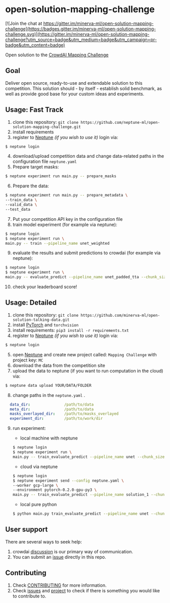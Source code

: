 # open-solution-mapping-challenge

[![Join the chat at https://gitter.im/minerva-ml/open-solution-mapping-challenge](https://badges.gitter.im/minerva-ml/open-solution-mapping-challenge.svg)](https://gitter.im/minerva-ml/open-solution-mapping-challenge?utm_source=badge&utm_medium=badge&utm_campaign=pr-badge&utm_content=badge)

Open solution to the [CrowdAI Mapping Challenge](https://www.crowdai.org/challenges/mapping-challenge)

## Goal
Deliver open source, ready-to-use and extendable solution to this competition. This solution should - by itself - establish solid benchmark, as well as provide good base for your custom ideas and experiments.

## Usage: Fast Track
1. clone this repository: `git clone https://github.com/neptune-ml/open-solution-mapping-challenge.git`
2. install requirements
3. register to [Neptune](https://neptune.ml/ 'machine learning lab') *(if you wish to use it)* login via:

```bash
$ neptune login
```

4. download/upload competition data and change data-related paths in the configuration file `neptune.yaml`
5. Prepare target masks:
```bash
$ neptune experiment run main.py -- prepare_masks
```
6. Prepare the data:

```bash
$ neptune experiment run main.py -- prepare_metadata \
--train_data \
--valid_data \
--test_data
```

7. Put your competition API key in the configuration file
8. train model experiment (for example via neptune):

```bash
$ neptune login
$ neptune experiment run \
main.py -- train --pipeline_name unet_weighted
```

9. evaluate the results and submit predictions to crowdai (for example via neptune):

```bash
$ neptune login
$ neptune experiment run \
main.py -- evaluate_predict --pipeline_name unet_padded_tta --chunk_size 200 --submit_predictions
```

10. check your leaderboard score!

## Usage: Detailed
1. clone this repository: `git clone https://github.com/minerva-ml/open-solution-talking-data.git`
2. install [PyTorch](http://pytorch.org/) and `torchvision`
3. install requirements: `pip3 install -r requirements.txt`
4. register to [Neptune](https://neptune.ml/ 'machine learning lab') *(if you wish to use it)* login via:

```bash
$ neptune login
```

5. open [Neptune](https://neptune.ml/ 'machine learning lab') and create new project called: `Mapping Challenge` with project key: `MC`
6. download the data from the competition site
7. upload the data to neptune (if you want to run computation in the cloud) via:
```bash
$ neptune data upload YOUR/DATA/FOLDER
```

8. change paths in the `neptune.yaml` .

```yaml
  data_dir:               /path/to/data
  meta_dir:               /path/to/data
  masks_overlayed_dir:    /path/to/masks_overlayed
  experiment_dir:         /path/to/work/dir
```

9. run experiment:

    * local machine with neptune
    ```bash
    $ neptune login
    $ neptune experiment run \
    main.py -- train_evaluate_predict --pipeline_name unet --chunk_size 5000
    ```

    * cloud via neptune

    ```bash
    $ neptune login
    $ neptune experiment send --config neptune.yaml \
    --worker gcp-large \
    --environment pytorch-0.2.0-gpu-py3 \
    main.py -- train_evaluate_predict --pipeline_name solution_1 --chunk_size 5000
    ```

    * local pure python

    ```bash
    $ python main.py train_evaluate_predict --pipeline_name unet --chunk_size 5000
    ```

## User support
There are several ways to seek help:
1. crowdai [discussion](https://www.crowdai.org/challenges/mapping-challenge/topics) is our primary way of communication.
1. You can submit an [issue](https://github.com/minerva-ml/open-solution-mapping-challenge/issues) directly in this repo.

## Contributing
1. Check [CONTRIBUTING](CONTRIBUTING.md) for more information.
1. Check [issues](https://github.com/minerva-ml/open-mapping-challenge/issues) and [project](https://github.com/minerva-ml/open-solution-mapping-challenge/projects/1) to check if there is something you would like to contribute to.
